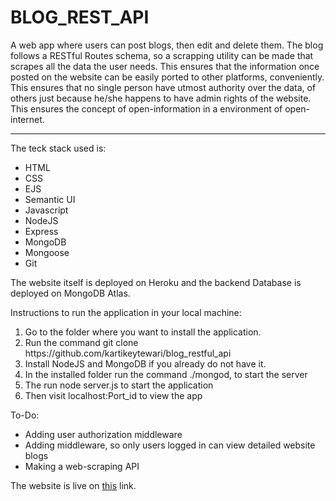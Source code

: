 <h1>BLOG_REST_API </h1>

A web app where users can post blogs, then edit and delete them. The blog follows a RESTful Routes schema, so a scrapping utility can be made that scrapes all the data the user needs. This ensures that the information once posted on the website can be easily ported to other platforms, conveniently. This ensures that no single person have utmost authority over the data, of others just because he/she happens to have admin rights of the website. This ensures the concept of open-information in a environment of open-internet.

<hr>

The teck stack used is:
<ul>
    <li> HTML </li>
    <li> CSS </li>
    <li> EJS </li>
    <li> Semantic UI </li>
    <li> Javascript </li>
    <li> NodeJS </li>
    <li> Express </li>
    <li> MongoDB </li>
    <li> Mongoose </li>
    <li> Git </li>
</ul>

The website itself is deployed on Heroku and the backend Database is deployed on MongoDB Atlas.

Instructions to run the application in your local machine:
<ol>
    <li> Go to the folder where you want to install the application. </li>
    <li> Run the command git clone https://github.com/kartikeytewari/blog_restful_api </li>
    <li> Install NodeJS and MongoDB if you already do not have it. </li>
    <li> In the installed folder run the command ./mongod, to start the server </li>
    <li> The run node server.js to start the application </li>
    <li> Then visit localhost:Port_id to view the app </li>
</ol>

To-Do:
<ul>
    <li> Adding user authorization middleware </li>
    <li> Adding middleware, so only users logged in can view detailed website blogs </li>
    <li> Making a web-scraping API </li>
</ul>

The website is live on <a href="https://vast-caverns-56884.herokuapp.com/">this</a> link.
